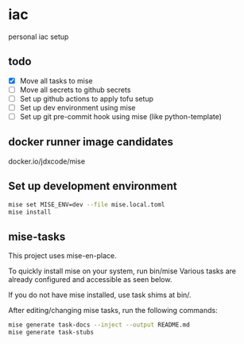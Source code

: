 # iac
personal iac setup

## todo

- [x] Move all tasks to mise
- [ ] Move all secrets to github secrets
- [ ] Set up github actions to apply tofu setup
- [ ] Set up dev environment using mise
- [ ] Set up git pre-commit hook using mise (like python-template)

## docker runner image candidates

docker.io/jdxcode/mise

## Set up development environment

```bash
mise set MISE_ENV=dev --file mise.local.toml
mise install
```

## mise-tasks
This project uses mise-en-place.

To quickly install mise on your system, run bin/mise
Various tasks are already configured and accessible as seen below.

If you do not have mise installed, use task shims at bin/.

After editing/changing mise tasks, run the following commands:

```bash
mise generate task-docs --inject --output README.md
mise generate task-stubs
```

<!-- mise-tasks -->
<!-- /mise-tasks -->
